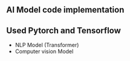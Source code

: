 ## AI Model code implementation

## Used Pytorch and Tensorflow
- NLP Model (Transformer)
- Computer vision Model
